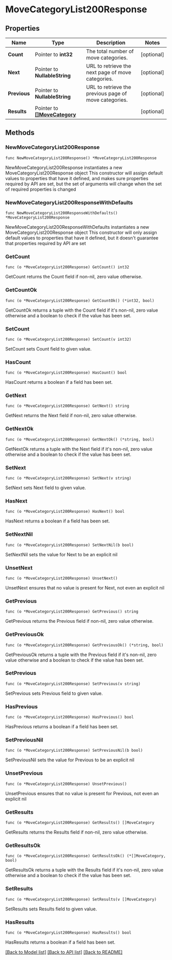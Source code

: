 # MoveCategoryList200Response

## Properties

Name | Type | Description | Notes
------------ | ------------- | ------------- | -------------
**Count** | Pointer to **int32** | The total number of move categories. | [optional] 
**Next** | Pointer to **NullableString** | URL to retrieve the next page of move categories. | [optional] 
**Previous** | Pointer to **NullableString** | URL to retrieve the previous page of move categories. | [optional] 
**Results** | Pointer to [**[]MoveCategory**](MoveCategory.md) |  | [optional] 

## Methods

### NewMoveCategoryList200Response

`func NewMoveCategoryList200Response() *MoveCategoryList200Response`

NewMoveCategoryList200Response instantiates a new MoveCategoryList200Response object
This constructor will assign default values to properties that have it defined,
and makes sure properties required by API are set, but the set of arguments
will change when the set of required properties is changed

### NewMoveCategoryList200ResponseWithDefaults

`func NewMoveCategoryList200ResponseWithDefaults() *MoveCategoryList200Response`

NewMoveCategoryList200ResponseWithDefaults instantiates a new MoveCategoryList200Response object
This constructor will only assign default values to properties that have it defined,
but it doesn't guarantee that properties required by API are set

### GetCount

`func (o *MoveCategoryList200Response) GetCount() int32`

GetCount returns the Count field if non-nil, zero value otherwise.

### GetCountOk

`func (o *MoveCategoryList200Response) GetCountOk() (*int32, bool)`

GetCountOk returns a tuple with the Count field if it's non-nil, zero value otherwise
and a boolean to check if the value has been set.

### SetCount

`func (o *MoveCategoryList200Response) SetCount(v int32)`

SetCount sets Count field to given value.

### HasCount

`func (o *MoveCategoryList200Response) HasCount() bool`

HasCount returns a boolean if a field has been set.

### GetNext

`func (o *MoveCategoryList200Response) GetNext() string`

GetNext returns the Next field if non-nil, zero value otherwise.

### GetNextOk

`func (o *MoveCategoryList200Response) GetNextOk() (*string, bool)`

GetNextOk returns a tuple with the Next field if it's non-nil, zero value otherwise
and a boolean to check if the value has been set.

### SetNext

`func (o *MoveCategoryList200Response) SetNext(v string)`

SetNext sets Next field to given value.

### HasNext

`func (o *MoveCategoryList200Response) HasNext() bool`

HasNext returns a boolean if a field has been set.

### SetNextNil

`func (o *MoveCategoryList200Response) SetNextNil(b bool)`

 SetNextNil sets the value for Next to be an explicit nil

### UnsetNext
`func (o *MoveCategoryList200Response) UnsetNext()`

UnsetNext ensures that no value is present for Next, not even an explicit nil
### GetPrevious

`func (o *MoveCategoryList200Response) GetPrevious() string`

GetPrevious returns the Previous field if non-nil, zero value otherwise.

### GetPreviousOk

`func (o *MoveCategoryList200Response) GetPreviousOk() (*string, bool)`

GetPreviousOk returns a tuple with the Previous field if it's non-nil, zero value otherwise
and a boolean to check if the value has been set.

### SetPrevious

`func (o *MoveCategoryList200Response) SetPrevious(v string)`

SetPrevious sets Previous field to given value.

### HasPrevious

`func (o *MoveCategoryList200Response) HasPrevious() bool`

HasPrevious returns a boolean if a field has been set.

### SetPreviousNil

`func (o *MoveCategoryList200Response) SetPreviousNil(b bool)`

 SetPreviousNil sets the value for Previous to be an explicit nil

### UnsetPrevious
`func (o *MoveCategoryList200Response) UnsetPrevious()`

UnsetPrevious ensures that no value is present for Previous, not even an explicit nil
### GetResults

`func (o *MoveCategoryList200Response) GetResults() []MoveCategory`

GetResults returns the Results field if non-nil, zero value otherwise.

### GetResultsOk

`func (o *MoveCategoryList200Response) GetResultsOk() (*[]MoveCategory, bool)`

GetResultsOk returns a tuple with the Results field if it's non-nil, zero value otherwise
and a boolean to check if the value has been set.

### SetResults

`func (o *MoveCategoryList200Response) SetResults(v []MoveCategory)`

SetResults sets Results field to given value.

### HasResults

`func (o *MoveCategoryList200Response) HasResults() bool`

HasResults returns a boolean if a field has been set.


[[Back to Model list]](../README.md#documentation-for-models) [[Back to API list]](../README.md#documentation-for-api-endpoints) [[Back to README]](../README.md)


